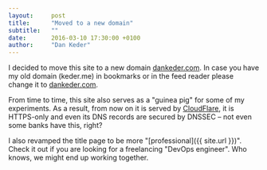 ```yaml
---
layout:     post
title:      "Moved to a new domain"
subtitle:   ""
date:       2016-03-10 17:30:00 +0100
author:     "Dan Keder"
---
```


I decided to move this site to a new domain
[dankeder.com](https://dankeder.com/). In case you have my old domain
(keder.me) in bookmarks or in the feed reader please change it to
[dankeder.com](https://dankeder.com/).

From time to time, this site also serves as a "guinea pig" for some of my
experiments. As a result, from now on it is served by
[CloudFlare](https://cloudflare.com/), it is HTTPS-only and even its DNS records
are secured by DNSSEC &ndash; not even some banks have this, right?

I also revamped the title page to be more "[professional]({{ site.url }})".
Check it out if you are looking for a freelancing "DevOps engineer". Who knows, we might
end up working together.

